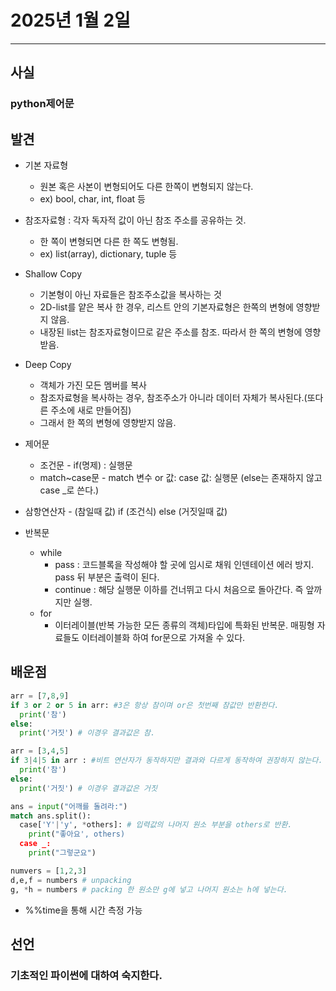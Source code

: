 # 2025년 1월 2일
---
## 사실
### python제어문

## 발견
- 기본 자료형
  - 원본 혹은 사본이 변형되어도 다른 한쪽이 변형되지 않는다.
  - ex) bool, char, int, float 등
- 참조자료형 : 각자 독자적 값이 아닌 참조 주소를 공유하는 것.
  - 한 쪽이 변형되면 다른 한 쪽도 변형됨.
  - ex) list(array), dictionary, tuple 등
- Shallow Copy 
  - 기본형이 아닌 자료들은 참조주소값을 복사하는 것
  - 2D-list를 얕은 복사 한 경우, 리스트 안의 기본자료형은 한쪽의 변형에 영향받지 않음.
  - 내장된 list는 참조자료형이므로 같은 주소를 참조. 따라서 한 쪽의 변형에 영향받음.
- Deep Copy
  - 객체가 가진 모든 멤버를 복사
  - 참조자료형을 복사하는 경우, 참조주소가 아니라 데이터 자체가 복사된다.(또다른 주소에 새로 만들어짐)
  - 그래서 한 쪽의 변형에 영향받지 않음.

- 제어문
  - 조건문 - if(명제) : 실행문
  - match~case문 - match 변수 or 값: case 값: 실행문 (else는 존재하지 않고 case _로 쓴다.)

- 삼항연산자 - (참일때 값) if (조건식) else (거짓일때 값)

- 반복문 
  - while 
    - pass : 코드블록을 작성해야 할 곳에 임시로 채워 인덴테이션 에러 방지. pass 뒤 부분은 출력이 된다.
    - continue : 해당 실행문 이하를 건너뛰고 다시 처음으로 돌아간다. 즉 앞까지만 실행.
  - for 
    - 이터레이블(반복  가능한 모든 종류의 객체)타입에 특화된 반복문. 매핑형 자료들도 이터레이블화 하여 for문으로 가져올 수 있다.
## 배운점
```python
arr = [7,8,9]
if 3 or 2 or 5 in arr: #3은 항상 참이며 or은 첫번째 참값만 반환한다.
  print('참')
else:
  print('거짓') # 이경우 결과값은 참.
```

```python
arr = [3,4,5]
if 3|4|5 in arr : #비트 연산자가 동작하지만 결과와 다르게 동작하여 권장하지 않는다.
  print('참')
else:
  print('거짓') # 이경우 결과값은 거짓 
```

```python
ans = input("어깨를 돌려라:")
match ans.split():
  case['Y'|'y', *others]: # 입력값의 나머지 원소 부분을 others로 반환.
    print("좋아요', others)
  case _:
    print("그렇군요")
```

```python
numvers = [1,2,3]
d,e,f = numbers # unpacking
g, *h = numbers # packing 한 원소만 g에 넣고 나머지 원소는 h에 넣는다.
```

- %%time을 통해 시간 측정 가능

## 선언

### 기초적인 파이썬에 대하여 숙지한다.
